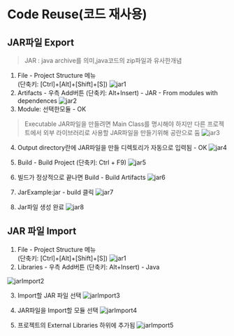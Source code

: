 # Code Reuse(코드 재사용) <IntelliJ>

## JAR파일 Export
>JAR : java archive를 의미,java코드의 zip파일과 유사한개념
1. File - Project Structure 메뉴 <br>(단축키: [Ctrl]+[Alt]+[Shift]+[S])
![jar1](https://user-images.githubusercontent.com/60641307/75622184-110c2800-5be1-11ea-9c81-aa035e487d10.png)
2. Artifacts - 우측 Add버튼 (단축키: Alt+Insert) - JAR - From modules with dependences 
![jar2](https://user-images.githubusercontent.com/60641307/75622241-98599b80-5be1-11ea-93f0-fd12e0a8d44d.png)
3. Module: 선택한모듈 - OK 
>Executable JAR파일을 만들려면 Main Class를 명시해야 하지만 다른 프로젝트에서 외부 라이브러리로 사용할 JAR파일을 만들기위해 공란으로 둠
![jar3](https://user-images.githubusercontent.com/60641307/75622279-ee2e4380-5be1-11ea-8299-f940b849721e.png)
4. Output directory란에 JAR파일을 만들 디렉토리가 자동으로 입력됨 - OK
![jar4](https://user-images.githubusercontent.com/60641307/75622393-e58a3d00-5be2-11ea-927e-fc8ee12aea72.png)

5. Build - Build Project (단축키: Ctrl + F9)
![jar5](https://user-images.githubusercontent.com/60641307/75622421-474aa700-5be3-11ea-82f6-db779a8a1bf3.png)

6. 빌드가 정상적으로 끝나면 Build - Build Artifacts
![jar6](https://user-images.githubusercontent.com/60641307/75622442-9ee91280-5be3-11ea-85a9-6decebe047fc.png)

7. JarExample:jar - build 클릭
![jar7](https://user-images.githubusercontent.com/60641307/75622461-d8218280-5be3-11ea-9b47-a393f2d345de.png)
8. Jar파일 생성 완료
![jar8](https://user-images.githubusercontent.com/60641307/75622528-91805800-5be4-11ea-9da7-348ffa79a210.png)

## JAR 파일 Import
1. File - Project Structure 메뉴 <br>(단축키: [Ctrl]+[Alt]+[Shift]+[S])
![jar1](https://user-images.githubusercontent.com/60641307/75622184-110c2800-5be1-11ea-9c81-aa035e487d10.png)
2. Libraries - 우측 Add버튼 (단축키: Alt+Insert) - Java 

![jarImport2](https://user-images.githubusercontent.com/60641307/75622575-369b3080-5be5-11ea-93cc-4f02d989f0d7.png)

3. Import할 JAR 파일 선택 
![jarImport3](https://user-images.githubusercontent.com/60641307/75622617-d0fb7400-5be5-11ea-90c6-4c78b3501812.png)

4. JAR파일을 Import할 모듈 선택
![jarImport4](https://user-images.githubusercontent.com/60641307/75622649-1c158700-5be6-11ea-8635-64d9ae6fdbb9.png)

5. 프로젝트의 External Libraries 하위에 추가됨
![jarImport5](https://user-images.githubusercontent.com/60641307/75622669-5aab4180-5be6-11ea-92cb-551532c80156.png)

